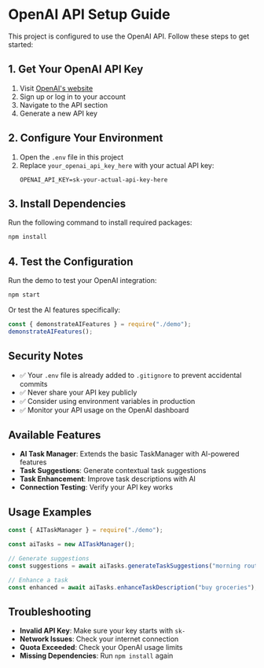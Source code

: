 # OpenAI API Setup Guide

This project is configured to use the OpenAI API. Follow these steps to get started:

## 1. Get Your OpenAI API Key

1. Visit [OpenAI's website](https://platform.openai.com/)
2. Sign up or log in to your account
3. Navigate to the API section
4. Generate a new API key

## 2. Configure Your Environment

1. Open the `.env` file in this project
2. Replace `your_openai_api_key_here` with your actual API key:
   ```
   OPENAI_API_KEY=sk-your-actual-api-key-here
   ```

## 3. Install Dependencies

Run the following command to install required packages:

```bash
npm install
```

## 4. Test the Configuration

Run the demo to test your OpenAI integration:

```bash
npm start
```

Or test the AI features specifically:

```javascript
const { demonstrateAIFeatures } = require("./demo");
demonstrateAIFeatures();
```

## Security Notes

- ✅ Your `.env` file is already added to `.gitignore` to prevent accidental commits
- ✅ Never share your API key publicly
- ✅ Consider using environment variables in production
- ✅ Monitor your API usage on the OpenAI dashboard

## Available Features

- **AI Task Manager**: Extends the basic TaskManager with AI-powered features
- **Task Suggestions**: Generate contextual task suggestions
- **Task Enhancement**: Improve task descriptions with AI
- **Connection Testing**: Verify your API key works

## Usage Examples

```javascript
const { AITaskManager } = require("./demo");

const aiTasks = new AITaskManager();

// Generate suggestions
const suggestions = await aiTasks.generateTaskSuggestions("morning routine");

// Enhance a task
const enhanced = await aiTasks.enhanceTaskDescription("buy groceries");
```

## Troubleshooting

- **Invalid API Key**: Make sure your key starts with `sk-`
- **Network Issues**: Check your internet connection
- **Quota Exceeded**: Check your OpenAI usage limits
- **Missing Dependencies**: Run `npm install` again
